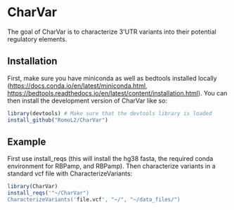 
# CharVar

<!-- badges: start -->
<!-- badges: end -->

The goal of CharVar is to characterize 3'UTR variants into their potential regulatory elements.

## Installation

First, make sure you have miniconda as well as bedtools installed locally (https://docs.conda.io/en/latest/miniconda.html, https://bedtools.readthedocs.io/en/latest/content/installation.html). You can then install the development version of CharVar like so:

``` r
library(devtools) # Make sure that the devtools library is loaded
install_github("RomoL2/CharVar")
```

## Example

First use install_reqs (this will install the hg38 fasta, the required conda environment for RBPamp, and RBPamp). Then characterize variants in a standard vcf file with CharacterizeVariants:

``` r
library(CharVar)
install_reqs('"~/CharVar")
CharacterizeVariants('file.vcf', "~/", "~/data_files/")
```

